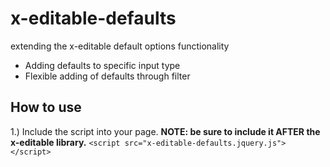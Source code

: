 # x-editable-defaults
extending the x-editable default options functionality

* Adding defaults to specific input type
* Flexible adding of defaults through filter

## How to use

1.) Include the script into your page.
**NOTE: be sure to include it AFTER the x-editable library.**
`<script src="x-editable-defaults.jquery.js"></script>`
